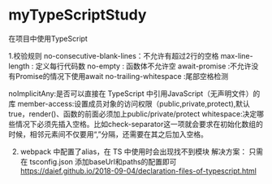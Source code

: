 # myTypeScriptStudy
在项目中使用TypeScript

1.校验规则
no-consecutive-blank-lines：不允许有超过2行的空格
max-line-length           : 定义每行代码数
no-empty                  : 函数体不允许空
await-promise             :不允许没有Promise的情况下使用await
no-trailing-whitespace    :尾部空格检测

noImplicitAny:是否可以直接在 TypeScript 中引用JavaScript（无声明文件）的库
member-access:设置成员对象的访问权限（public,private,protect),默认true，render()、函数的前面必须加上public/private/protect
whitespace:决定哪些情况下必须先插入空格。比如check-separator这一项就会要求在初始化数组的时候，相邻元素间不仅要用“,”分隔，还需要在其之后加入空格。

2. webpack 中配置了alias，在 TS 中使用时会出现找不到模块
解决方案：
只需在 tsconfig.json 添加baseUrl和paths的配置即可
https://daief.github.io/2018-09-04/declaration-files-of-typescript.html